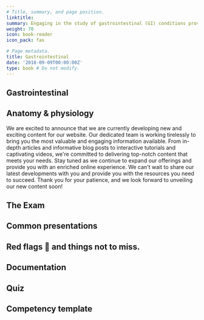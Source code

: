 ```yaml
---
# Title, summary, and page position.
linktitle: 
summary: Engaging in the study of gastrointestinal (GI) conditions provides students with the expertise to comprehend the intricate workings of the digestive system, enabling them to effectively diagnose and manage a diverse range of GI disorders, thus promoting optimal digestive health and well-being for their patient
weight: 70
icon: book-reader
icon_pack: fas

# Page metadata.
title: Gastrointestinal
date: '2018-09-09T00:00:00Z'
type: book # Do not modify.
---
```


## Gastrointestinal



## Anatomy & physiology

We are  excited to announce that we are currently developing new and exciting content for our website. Our dedicated team is working tirelessly to bring you the most valuable and engaging information available. From in-depth articles and informative blog posts to interactive tutorials and captivating videos, we're committed to delivering top-notch content that meets your needs. Stay tuned as we continue to expand our offerings and provide you with an enriched online experience. We can't wait to share our latest developments with you and provide you with the resources you need to succeed. Thank you for your patience, and we look forward to unveiling our new content soon!

## The Exam


## Common presentations


## Red flags 🚩 and things not to miss. 


## Documentation



## Quiz



## Competency template 